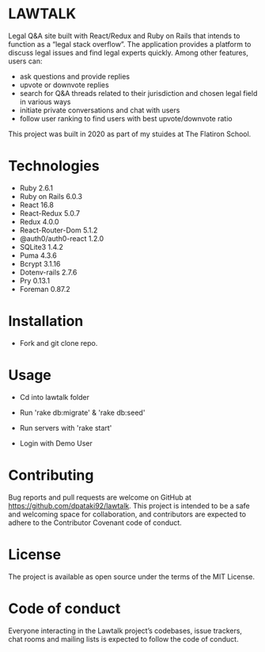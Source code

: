 # LAWTALK

Legal Q&A site built with React/Redux and Ruby on Rails that intends to function as a “legal stack overflow”. The application provides a platform to discuss legal issues and find legal experts quickly. Among other features, users can:

- ask questions and provide replies
- upvote or downvote replies
- search for Q&A threads related to their jurisdiction and chosen legal field in various ways
- initiate private conversations and chat with users
- follow user ranking to find users with best upvote/downvote ratio

This project was built in 2020 as part of my stuides at The Flatiron School.

# Technologies

- Ruby 2.6.1
- Ruby on Rails 6.0.3
- React 16.8
- React-Redux 5.0.7
- Redux 4.0.0
- React-Router-Dom 5.1.2
- @auth0/auth0-react 1.2.0
- SQLite3 1.4.2
- Puma 4.3.6
- Bcrypt 3.1.16
- Dotenv-rails 2.7.6
- Pry 0.13.1
- Foreman 0.87.2

# Installation

- Fork and git clone repo. 

# Usage

- Cd into lawtalk folder

- Run 'rake db:migrate' & 'rake db:seed'

- Run servers with 'rake start'

- Login with Demo User

# Contributing

Bug reports and pull requests are welcome on GitHub at https://github.com/dpataki92/lawtalk. This project is intended to be a safe and welcoming space for collaboration, and contributors are expected to adhere to the Contributor Covenant code of conduct.

# License

The project is available as open source under the terms of the MIT License.

# Code of conduct

Everyone interacting in the Lawtalk project’s codebases, issue trackers, chat rooms and mailing lists is expected to follow the code of conduct.
